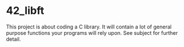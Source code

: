 # 42_libft

This project is about coding a C library. It will contain a lot of general purpose functions your programs will rely upon. See subject for further detail.

